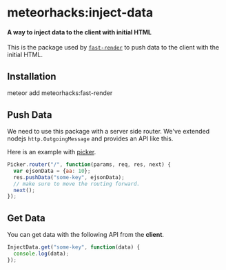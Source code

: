 # meteorhacks:inject-data

#### A way to inject data to the client with initial HTML

This is the package used by [`fast-render`](https://github.com/meteorhacks/fast-render) to push data to the client with the initial HTML.

## Installation

meteor add meteorhacks:fast-render

## Push Data

We need to use this package with a server side router. We've extended nodejs `http.OutgoingMessage` and provides an API like this.

Here is an example with [picker](https://github.com/meteorhacks/picker).

```js
Picker.router("/", function(params, req, res, next) {
  var ejsonData = {aa: 10};
  res.pushData("some-key", ejsonData);
  // make sure to move the routing forward.
  next();
});
```

## Get Data

You can get data with the following API from the **client**.

```js
InjectData.get("some-key", function(data) {
  console.log(data);
});
```

